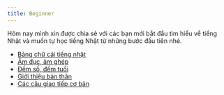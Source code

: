 ```yaml
---
title: Beginner
---
```


<Intro>
Hôm nay mình xin được chia sẻ với các bạn mới bắt đầu tìm hiểu về tiếng Nhật và muốn tự học tiếng Nhật từ những bước đầu tiên nhé.
</Intro>


<YouWillLearn isChapter={true}>

* [Bảng chữ cái tiếng nhật](/japan/alphabet)
* [Âm đục, âm ghép](/learn/start-a-new-react-project)
* [Đếm số, đếm tuổi](/learn/editor-setup)
* [Giới thiệu bản thân](/learn/editor-setup)
* [Các câu giao tiếp cơ bản](/learn/editor-setup)

</YouWillLearn>
